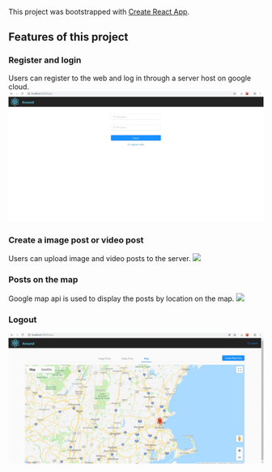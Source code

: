 This project was bootstrapped with [Create React App](https://github.com/facebook/create-react-app).


## Features of this project

### Register and login
Users can register to the web and log in through a server host on google cloud.
![register_feature](https://github.com/helibu/Media-Sharing-web/blob/master/gifs/register.gif)

### Create a image post or video post
Users can upload image and video posts to the server.
<img src="https://github.com/helibu/Media-Sharing-web/blob/master/gifs/post.gif" />
 
### Posts on the map
Google map api is used to display the posts by location on the map.
![](https://github.com/helibu/Media-Sharing-web/blob/master/gifs/map.gif) 

### Logout
![](https://github.com/helibu/Media-Sharing-web/blob/master/gifs/logout.gif) 
